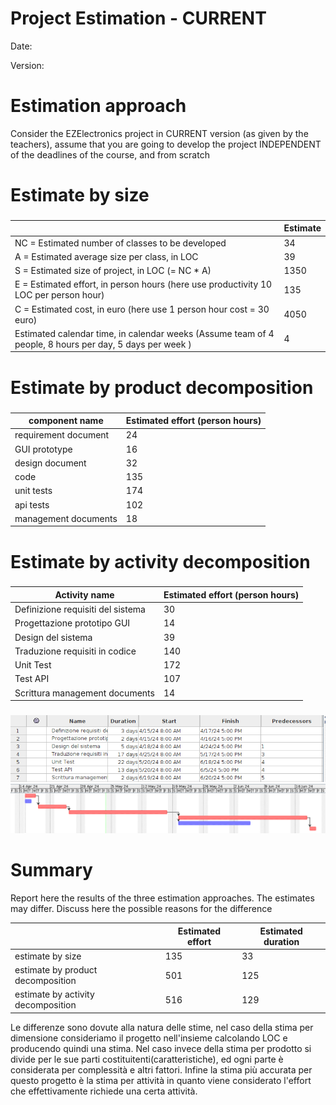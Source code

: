 # Project Estimation - CURRENT
Date:

Version:


# Estimation approach
Consider the EZElectronics  project in CURRENT version (as given by the teachers), assume that you are going to develop the project INDEPENDENT of the deadlines of the course, and from scratch
# Estimate by size
### 
|             | Estimate                        |             
| ----------- | ------------------------------- |  
| NC =  Estimated number of classes to be developed   |               34            |             
|  A = Estimated average size per class, in LOC       |     39                       | 
| S = Estimated size of project, in LOC (= NC * A) | 1350 | 
| E = Estimated effort, in person hours (here use productivity 10 LOC per person hour)  |                 135                     |   
| C = Estimated cost, in euro (here use 1 person hour cost = 30 euro) | 4050| 
| Estimated calendar time, in calendar weeks (Assume team of 4 people, 8 hours per day, 5 days per week ) |             4  |               

# Estimate by product decomposition
### 
|         component name    | Estimated effort (person hours)   |             
| ----------- | ------------------------------- | 
| requirement document    |24|
| GUI prototype |16|
| design document |32|
| code |135|
| unit tests |174|
| api tests |102|
| management documents  |18|



# Estimate by activity decomposition
### 
|         Activity name    | Estimated effort (person hours)   |             
| ----------- | ------------------------------- | 
| Definizione requisiti del sistema| 30|
| Progettazione prototipo GUI |14|
|Design del sistema|39|
|Traduzione requisiti in codice|140|
|Unit Test|172|
|Test API|107|
|Scrittura management documents|14|
###

![Activities](Immagini/gantt2V2.png)
![Gantt Chart](Immagini/gantt1V2.png)
# Summary

Report here the results of the three estimation approaches. The  estimates may differ. Discuss here the possible reasons for the difference

|             | Estimated effort                        |   Estimated duration |          
| ----------- | ------------------------------- | ---------------|
| estimate by size |135| 33|
| estimate by product decomposition |501| 125 |
| estimate by activity decomposition |516| 129|

Le differenze sono dovute alla natura delle stime, nel caso della stima per dimensione consideriamo il progetto nell'insieme calcolando LOC e producendo quindi una stima.
Nel caso invece della stima per prodotto si divide per le sue parti costituitenti(caratteristiche), ed ogni parte è considerata per complessità e altri fattori.
Infine la stima più accurata per questo progetto è la stima per attività in quanto viene considerato l'effort che effettivamente richiede una certa attività. 


